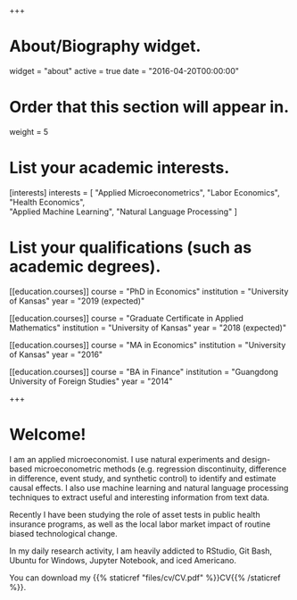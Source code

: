 +++
# About/Biography widget.
widget = "about"
active = true
date = "2016-04-20T00:00:00"

# Order that this section will appear in.
weight = 5

# List your academic interests.
[interests]
  interests = [
  	"Applied Microeconometrics",
    "Labor Economics",
    "Health Economics",   
    "Applied Machine Learning", 
    "Natural Language Processing"
  ]

# List your qualifications (such as academic degrees).
[[education.courses]]
  course = "PhD in Economics"
  institution = "University of Kansas"
  year = "2019 (expected)"

[[education.courses]]
  course = "Graduate Certificate in Applied Mathematics"
  institution = "University of Kansas"
  year = "2018 (expected)"

[[education.courses]]
  course = "MA in Economics"
  institution = "University of Kansas"
  year = "2016"

[[education.courses]]
  course = "BA in Finance"
  institution = "Guangdong University of Foreign Studies"
  year = "2014"
 
+++

# Welcome!

I am an applied microeconomist. I use natural experiments and design-based microeconometric methods (e.g. regression discontinuity, difference in difference, event study, and synthetic control) to identify and estimate causal effects. I also use machine learning and natural language processing techniques to extract useful and interesting information from text data.

Recently I have been studying the role of asset tests in public health insurance programs, as well as the local labor market impact of routine biased technological change. 

In my daily research activity, I am heavily addicted to RStudio, Git Bash, Ubuntu for Windows, Jupyter Notebook, and iced Americano.

You can download my {{% staticref "files/cv/CV.pdf" %}}CV{{% /staticref %}}.
